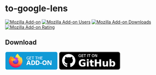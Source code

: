 # to-google-lens

[![Mozilla Add-on](https://img.shields.io/amo/v/to-google-lens)](https://addons.mozilla.org/firefox/addon/to-google-lens/)
[![Mozilla Add-on Users](https://img.shields.io/amo/users/to-google-lens)](https://addons.mozilla.org/firefox/addon/to-google-lens/)
[![Mozilla Add-on Downloads](https://img.shields.io/amo/dw/to-google-lens)](https://addons.mozilla.org/firefox/addon/to-google-lens/)
[![Mozilla Add-on Rating](https://img.shields.io/amo/stars/to-google-lens)](https://addons.mozilla.org/firefox/addon/to-google-lens/)

## Download

[![addons.mozilla.org](amo-btn.png)](https://addons.mozilla.org/firefox/addon/to-google-lens/)
[![GitHub](get-it-on-github.png)](https://github.com/kabuspl/to-google-lens/releases)
